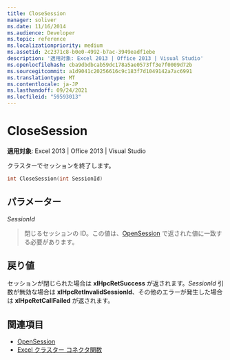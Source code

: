 ```yaml
---
title: CloseSession
manager: soliver
ms.date: 11/16/2014
ms.audience: Developer
ms.topic: reference
ms.localizationpriority: medium
ms.assetid: 2c2371c8-b0e0-4992-b7ac-3949eadf1ebe
description: '適用対象: Excel 2013 | Office 2013 | Visual Studio'
ms.openlocfilehash: cba9dbdbcab59dc178a5ae0573ff3e7f0009d72b
ms.sourcegitcommit: a1d9041c20256616c9c183f7d1049142a7ac6991
ms.translationtype: MT
ms.contentlocale: ja-JP
ms.lasthandoff: 09/24/2021
ms.locfileid: "59593013"
---
```

# <a name="closesession"></a>CloseSession

**適用対象**: Excel 2013 | Office 2013 | Visual Studio 
  
クラスターでセッションを終了します。
  
```cpp
int CloseSession(int SessionId)
```

## <a name="parameters"></a>パラメーター

_SessionId_
  
> 閉じるセッションの ID。この値は、[OpenSession](opensession.md) で返された値に一致する必要があります。
    
## <a name="return-value"></a>戻り値

セッションが閉じられた場合は **xlHpcRetSuccess** が返されます。_SessionId_ 引数が無効な場合は **xlHpcRetInvalidSessionId**、その他のエラーが発生した場合は **xlHpcRetCallFailed** が返されます。 
  
## <a name="see-also"></a>関連項目

- [OpenSession](opensession.md)
- [Excel クラスター コネクタ関数](excel-cluster-connector-functions.md)


